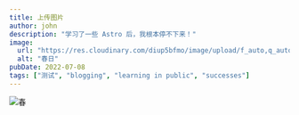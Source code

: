 ```yaml
---
title: 上传图片
author: john
description: "学习了一些 Astro 后，我根本停不下来！"
image:
  url: "https://res.cloudinary.com/diup5bfmo/image/upload/f_auto,q_auto,w_1200/blog/P3190130.jpg"
  alt: "春日"
pubDate: 2022-07-08
tags: ["测试", "blogging", "learning in public", "successes"]
---
```


![春](https://res.cloudinary.com/diup5bfmo/image/upload/f_auto,q_auto,w_1200/blog/P3190130.jpg "春日")

